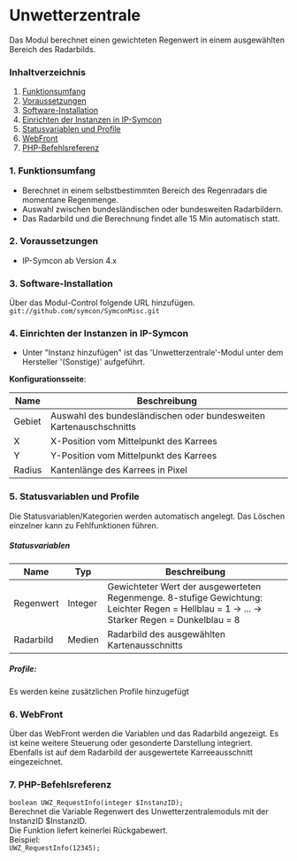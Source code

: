 # Unwetterzentrale
Das Modul berechnet einen gewichteten Regenwert in einem ausgewählten Bereich des Radarbilds.

### Inhaltverzeichnis

1. [Funktionsumfang](#1-funktionsumfang)
2. [Voraussetzungen](#2-voraussetzungen)
3. [Software-Installation](#3-software-installation)
4. [Einrichten der Instanzen in IP-Symcon](#4-einrichten-der-instanzen-in-ip-symcon)
5. [Statusvariablen und Profile](#5-statusvariablen-und-profile)
6. [WebFront](#6-webfront)
7. [PHP-Befehlsreferenz](#7-php-befehlsreferenz)

### 1. Funktionsumfang

* Berechnet in einem selbstbestimmten Bereich des Regenradars die momentane Regenmenge.
* Auswahl zwischen bundesländischen oder bundesweiten Radarbildern.
* Das Radarbild und die Berechnung findet alle 15 Min automatisch statt.


### 2. Voraussetzungen

- IP-Symcon ab Version 4.x

### 3. Software-Installation

Über das Modul-Control folgende URL hinzufügen.  
`git://github.com/symcon/SymconMisc.git`  

### 4. Einrichten der Instanzen in IP-Symcon

- Unter "Instanz hinzufügen" ist das 'Unwetterzentrale'-Modul unter dem Hersteller '(Sonstige)' aufgeführt.  

__Konfigurationsseite__:

Name   | Beschreibung
------ | ---------------------------------
Gebiet | Auswahl des bundesländischen oder bundesweiten Kartenauschschnitts
X      | X-Position vom Mittelpunkt des Karrees
Y      | Y-Position vom Mittelpunkt des Karrees
Radius | Kantenlänge des Karrees in Pixel


### 5. Statusvariablen und Profile

Die Statusvariablen/Kategorien werden automatisch angelegt. Das Löschen einzelner kann zu Fehlfunktionen führen.

##### Statusvariablen

Name        | Typ     | Beschreibung
----------- | ------- | ----------------
Regenwert   | Integer | Gewichteter Wert der ausgewerteten Regenmenge. 8-stufige Gewichtung: Leichter Regen = Hellblau = 1 -> ... -> Starker Regen = Dunkelblau = 8
Radarbild   | Medien  | Radarbild des ausgewählten Kartenausschnitts

##### Profile:

Es werden keine zusätzlichen Profile hinzugefügt

### 6. WebFront

Über das WebFront werden die Variablen und das Radarbild angezeigt. Es ist keine weitere Steuerung oder gesonderte Darstellung integriert.
Ebenfalls ist auf dem Radarbild der ausgewertete Karreeausschnitt eingezeichnet.

### 7. PHP-Befehlsreferenz

`boolean UWZ_RequestInfo(integer $InstanzID);`  
Berechnet die Variable Regenwert des Unwetterzentralemoduls mit der InstanzID $InstanzID.  
Die Funktion liefert keinerlei Rückgabewert.  
Beispiel:  
`UWZ_RequestInfo(12345);`